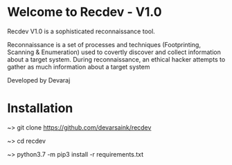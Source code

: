 # Welcome to Recdev - V1.0 

Recdev V1.0 is a sophisticated reconnaissance tool.

Reconnaissance is a set of processes and techniques (Footprinting, Scanning & Enumeration) used to covertly discover and collect information about a target system.
During reconnaissance, an ethical hacker attempts to gather as much information about a target system

Developed by Devaraj 

# Installation

~> git clone https://github.com/devarsaink/recdev

~> cd recdev

~> python3.7 -m pip3 install -r requirements.txt
